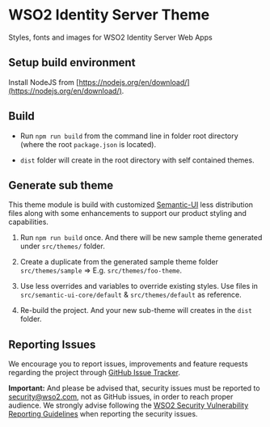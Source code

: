 # WSO2 Identity Server Theme

Styles, fonts and images for WSO2 Identity Server Web Apps

## Setup build environment

Install NodeJS from [https://nodejs.org/en/download/](https://nodejs.org/en/download/).

## Build

- Run `npm run build` from the command line in folder root directory (where the root `package.json` is located).

- `dist` folder will create in the root directory with self contained themes.

## Generate sub theme

This theme module is build with customized [Semantic-UI](https://semantic-ui.com/) less distribution files along with some enhancements to support our product styling and capabilities.

1. Run `npm run build` once. And there will be new sample theme generated under `src/themes/` folder.

1. Create a duplicate from the generated sample theme folder `src/themes/sample` => E.g. `src/themes/foo-theme`.

1. Use less overrides and variables to override existing styles. Use files in `src/semantic-ui-core/default` & `src/themes/default` as reference.

1. Re-build the project. And your new sub-theme will creates in the `dist` folder.

## Reporting Issues

We encourage you to report issues, improvements and feature requests regarding the project through [GitHub Issue Tracker](https://github.com/wso2/identity-apps/issues).

**Important:** And please be advised that, security issues must be reported to [security@wso2.com](mailto:security@wso2.com), not as GitHub issues, in order to reach proper audience. We strongly advise following the [WSO2 Security Vulnerability Reporting Guidelines](https://docs.wso2.com/display/Security/WSO2+Security+Vulnerability+Reporting+Guidelines) when reporting the security issues.
